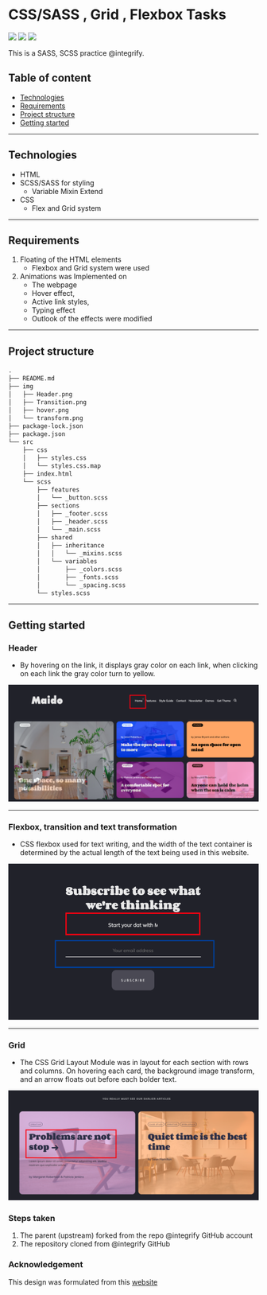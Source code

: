 # CSS/SASS , Grid , Flexbox Tasks
![](https://img.shields.io/static/v1?label=HTML&message=v.5&color=red)
![](https://img.shields.io/static/v1?label=CSS&message=v.3&color=blue)
![](https://img.shields.io/static/v1?label=SCSS&message=v.1.56&color=blue)

This is a SASS, SCSS  practice @integrify.

## Table of content
- [Technologies](#technologies)
- [Requirements](#requirements)
- [Project structure](#project-structure)
- [Getting started](#getting-started)

---
## Technologies
- HTML
- SCSS/SASS for styling
    - Variable
    Mixin
    Extend
- CSS
    - Flex and Grid system

---
## Requirements

1. Floating of the HTML elements
    - Flexbox and Grid system were used
2. Animations was Implemented on
    - The webpage
    - Hover effect,
    - Active link styles,
    - Typing effect
    - Outlook of the effects were modified

---
## Project structure
```shell
.
├── README.md
├── img
│   ├── Header.png
│   ├── Transition.png
│   ├── hover.png
│   └── transform.png
├── package-lock.json
├── package.json
└── src
    ├── css
    │   ├── styles.css
    │   └── styles.css.map
    ├── index.html
    └── scss
        ├── features
        │   └── _button.scss
        ├── sections
        │   ├── _footer.scss
        │   ├── _header.scss
        │   └── _main.scss
        ├── shared
        │   ├── inheritance
        │   │   └── _mixins.scss
        │   └── variables
        │       ├── _colors.scss
        │       ├── _fonts.scss
        │       └── _spacing.scss
        └── styles.scss
```
---
## Getting started

### Header

- By hovering on the link, it displays gray color on each link, when clicking on each link the gray color turn to yellow.

![header](/img/Header.png)

---
### Flexbox, transition and text transformation

- CSS flexbox used for text writing, and the width of the text container is determined by the actual length of the text being used in this website. 

![Transition](/img/Transition.png)

---
### Grid 
- The CSS Grid Layout Module was in layout for each section with rows and columns. On hovering each card, the background image transform, and an arrow floats out before each bolder text.

![transform](/img/transform.png)
### Steps taken 
<ol>
    <li>The parent (upstream) forked from the repo @integrify GitHub account </li>
    <li>The repository cloned from @integrify GitHub </li>
</ol>

### Acknowledgement
This design was formulated from this [website](https://maido-dark.fueko.net/)